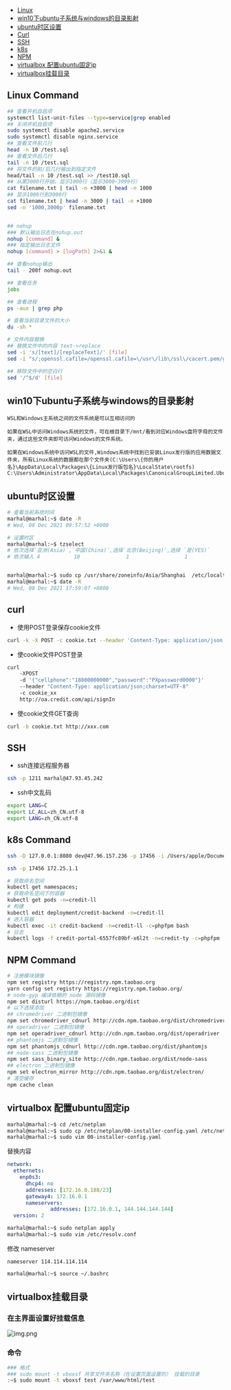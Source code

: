 * [Linux](#Linux)
* [win10下ubuntu子系统与windows的目录影射](#win10-Linux)
* [ubuntu时区设置](#ubuntu-date)
* [Curl](#curl)
* [SSH](#ssh)
* [k8s](#k8s)
* [NPM](#npm)
* [virtualbox 配置ubuntu固定ip](#virtualbox-ubuntu-ip)
* [virtualbox挂载目录](#virtualbox-ubuntu-mount)

## <a id="Linux">Linux Command</a>

```bash
## 查看开机自启项
systemctl list-unit-files --type=service|grep enabled
## 关闭开机自启项
sudo systemctl disable apache2.service
sudo systemctl disable nginx.service
## 查看文件前几行
head -n 10 /test.sql
## 查看文件后几行
tail -n 10 /test.sql
## 将文件的前/后几行输出到指定文件
head/tail -n 10 /test.sql >> /test10.sql
## 从第3000行开始，显示1000行（显示3000~3999行）
cat filename.txt | tail -n +3000 | head -n 1000
## 显示1000行到3000行
cat filename.txt | head -n 3000 | tail -n +1000 
sed -n '1000,3000p' filename.txt


## nohup
### 默认输出日志在nohup.out
nohup [command] & 
### 指定输出日志文件
nohup [command] > [logPath] 2>&1 & 

## 查看nohup输出
tail - 200f nohup.out

## 查看任务
jobs

## 查看进程
ps -aux | grep php

# 查看当前目录文件的大小
du -sh *

# 文件内容替换
## 替换文件中的内容 text->replace 
sed -i 's/[text]/[replaceText]/' [file]
sed -i "s/;openssl.cafile=/openssl.cafile=\/usr\/lib\/ssl\/cacert.pem/g" /usr/local/php/etc/php.ini

## 移除文件中的空白行
sed '/^$/d' [file]
```

## <a id="win10-Linux">win10下ubuntu子系统与windows的目录影射</a>
```
WSL和Windows主系统之间的文件系统是可以互相访问的

如果在WSL中访问Windows系统的文件，可在根目录下/mnt/看到对应Windows盘符字母的文件夹，通过这些文件夹即可访问Windows的文件系统。

如果在Windows系统中访问WSL的文件,Windows系统中找到已安装Linux发行版的应用数据文件夹，所有Linux系统的数据都在那个文件夹(C:\Users\{你的用户名}\AppData\Local\Packages\{Linux发行版包名}\LocalState\rootfs)
C:\Users\Administrator\AppData\Local\Packages\CanonicalGroupLimited.UbuntuonWindows_79rhkp1fndgsc\LocalState\rootfs
```

## <a id="ubuntu-date">ubuntu时区设置</a>
```bash
# 查看当前系统时间
marhal@marhal:~$ date -R 
# Wed, 08 Dec 2021 09:57:52 +0000

# 设置时区
marhal@marhal:~$ tzselect
# 依次选择`亚洲(Asia)`,`中国(China)`,选择`北京(Beijing)`,选择 `是(YES)`
# 依次输入 4           10               1                  1


marhal@marhal:~$ sudo cp /usr/share/zoneinfo/Asia/Shanghai  /etc/localtime
marhal@marhal:~$ date -R 
# Wed, 08 Dec 2021 17:59:07 +0800
```






## <a id="curl">curl</a>

* 使用POST登录保存cookie文件
```bash
curl -k -X POST -c cookie.txt --header 'Content-Type: application/json' -d{"name"="18800000000","psd"="Admin123"} http://aa.com
```

* 使cookie文件POST登录

```bash
curl 
	-XPOST 
	-d '{"cellphone":"18800000000","password":"PXpassword0000"}' 
	--header "Content-Type: application/json;charset=UTF-8" 
	-c cookie_xx  
	http://oa.credit.com/api/signIn
```

* 使cookie文件GET查询
```bash
curl -b cookie.txt http://xxx.com
```

## <a id="ssh">SSH</a>

* ssh连接远程服务器
```bash
ssh -p 1211 marhal@47.93.45.242
```

* ssh中文乱码
```bash
export LANG=C
export LC_ALL=zh_CN.utf-8
export LANG=zh_CN.utf-8
```



## <a id="k8s">k8s Command</a>

```bash
ssh -D 127.0.0.1:8080 dev@47.96.157.236 -p 17456 -i /Users/apple/Documents/id_rsa_credit_sanbox

ssh -p 17456 172.25.1.1

# 获取命名空间
kubectl get namespaces;
# 获取命名空间下的容器
kubectl get pods -n=credit-ll
# 构建
kubectl edit deployment/credit-backend -n=credit-ll
# 进入容器
kubectl exec -it credit-backend -n=credit-ll -c=phpfpm bash
# 日志
kubectl logs -f credit-portal-6557fc89bf-x6l2t -n=credit-ty -c=phpfpm
```


## <a id="npm">NPM Command</a>

```bash
# 注册模块镜像
npm set registry https://registry.npm.taobao.org 
yarn config set registry https://registry.npm.taobao.org/
# node-gyp 编译依赖的 node 源码镜像
npm set disturl https://npm.taobao.org/dist 
# 以下选择添加
## chromedriver 二进制包镜像
npm set chromedriver_cdnurl http://cdn.npm.taobao.org/dist/chromedriver
## operadriver 二进制包镜像
npm set operadriver_cdnurl http://cdn.npm.taobao.org/dist/operadriver
## phantomjs 二进制包镜像
npm set phantomjs_cdnurl http://cdn.npm.taobao.org/dist/phantomjs
## node-sass 二进制包镜像
npm set sass_binary_site http://cdn.npm.taobao.org/dist/node-sass
## electron 二进制包镜像
npm set electron_mirror http://cdn.npm.taobao.org/dist/electron/ 
# 清空缓存
npm cache clean
```

## <a id="virtualbox-ubuntu-ip">virtualbox 配置ubuntu固定ip</a>
```bash
marhal@marhal:~$ cd /etc/netplan
marhal@marhal:~$ sudo cp /etc/netplan/00-installer-config.yaml /etc/netplan/00-installer-config.yaml.bak
marhal@marhal:~$ sudo vim 00-installer-config.yaml
```
替换内容
```yaml
network:
  ethernets:
    enp0s3:
      dhcp4: no
      addresses: [172.16.0.188/23]
      gateway4: 172.16.0.1
      nameservers:
              addresses: [172.16.0.1, 144.144.144.144]
  version: 2
```
```bash
marhal@marhal:~$ sudo netplan apply
marhal@marhal:~$ sudo vim /etc/resolv.conf
```

修改 nameserver

```text
nameserver 114.114.114.114
```
```bash
marhal@marhal:~$ source ~/.bashrc
```

## <a id="virtualbox-ubuntu-mount">virtualbox挂载目录</a>

### 在主界面设置好挂载信息

![img.png](img/img.png)

### 命令
```bash
### 格式
### sudo mount -t vboxsf 共享文件夹名称（在设置页面设置的） 挂载的目录
:~$ sudo mount -t vboxsf test /var/www/html/test
```


